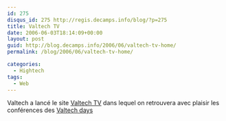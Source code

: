 ```yaml
---
id: 275
disqus_id: 275 http://regis.decamps.info/blog/?p=275
title: Valtech TV
date: 2006-06-03T18:14:09+00:00
layout: post
guid: http://blog.decamps.info/2006/06/valtech-tv-home/
permalink: /blog/2006/06/valtech-tv-home/

categories:
  - Hightech
tags:
  - Web
---
```

Valtech a lancé le site [Valtech TV](http://www.valtech-tv.com/) dans lequel on retrouvera avec plaisir les conférences des [Valtech days](http://blog.decamps.info/2006/03/valtech-day-1/)
